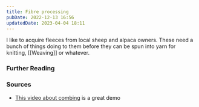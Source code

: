 ```yaml
---
title: Fibre processing
pubDate: 2022-12-13 16:56
updatedDate: 2023-04-04 18:11
---
```


I like to acquire fleeces from local sheep and alpaca owners. These need a bunch of things doing to them before they can be spun into yarn for knitting, [[Weaving]] or whatever.

### Further Reading

### Sources

- [This video about combing](https://www.youtube.com/watch?v=bGbhEuqyTGo) is a great demo
